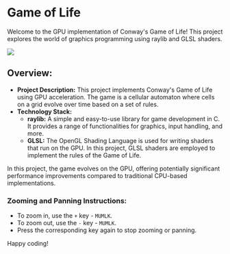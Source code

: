 # Game of Life

Welcome to the GPU implementation of Conway's Game of Life! This project explores the world of graphics programming using raylib and GLSL shaders.

<img src="https://i.ibb.co/FY85N47/2024-02-09-180223.png" />

## Overview:

- **Project Description:** This project implements Conway's Game of Life using GPU acceleration. The game is a cellular automaton where cells on a grid evolve over time based on a set of rules.
- **Technology Stack:**
  - **raylib:** A simple and easy-to-use library for game development in C. It provides a range of functionalities for graphics, input handling, and more.
  - **GLSL:** The OpenGL Shading Language is used for writing shaders that run on the GPU. In this project, GLSL shaders are employed to implement the rules of the Game of Life.
  
In this project, the game evolves on the GPU, offering potentially significant performance improvements compared to traditional CPU-based implementations.

### Zooming and Panning Instructions:

- To zoom in, use the `+` key - `MUMLK`.
- To zoom out, use the `-` key - `MUMLK`.
- Press the corresponding key again to stop zooming or panning.


Happy coding!